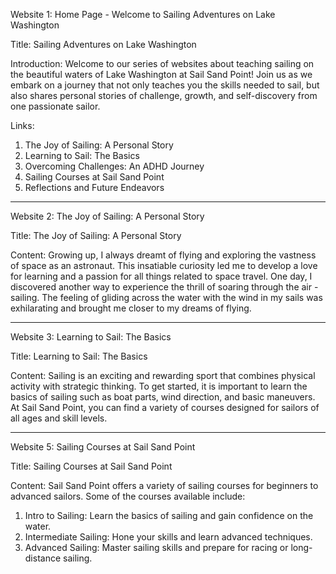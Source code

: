 Website 1: Home Page - Welcome to Sailing Adventures on Lake Washington

Title: Sailing Adventures on Lake Washington

Introduction:
Welcome to our series of websites about teaching sailing on the beautiful waters of Lake Washington at Sail Sand Point! Join us as we embark on a journey that not only teaches you the skills needed to sail, but also shares personal stories of challenge, growth, and self-discovery from one passionate sailor.

Links:
1. The Joy of Sailing: A Personal Story
2. Learning to Sail: The Basics
3. Overcoming Challenges: An ADHD Journey
4. Sailing Courses at Sail Sand Point
5. Reflections and Future Endeavors

---

Website 2: The Joy of Sailing: A Personal Story

Title: The Joy of Sailing: A Personal Story

Content:
Growing up, I always dreamt of flying and exploring the vastness of space as an astronaut. This insatiable curiosity led me to develop a love for learning and a passion for all things related to space travel. One day, I discovered another way to experience the thrill of soaring through the air - sailing. The feeling of gliding across the water with the wind in my sails was exhilarating and brought me closer to my dreams of flying.

---

Website 3: Learning to Sail: The Basics

Title: Learning to Sail: The Basics

Content:
Sailing is an exciting and rewarding sport that combines physical activity with strategic thinking. To get started, it is important to learn the basics of sailing such as boat parts, wind direction, and basic maneuvers. At Sail Sand Point, you can find a variety of courses designed for sailors of all ages and skill levels.

---

Website 5: Sailing Courses at Sail Sand Point

Title: Sailing Courses at Sail Sand Point

Content:
Sail Sand Point offers a variety of sailing courses for beginners to advanced sailors. Some of the courses available include:

1. Intro to Sailing: Learn the basics of sailing and gain confidence on the water.
2. Intermediate Sailing: Hone your skills and learn advanced techniques.
3. Advanced Sailing: Master sailing skills and prepare for racing or long-distance sailing.